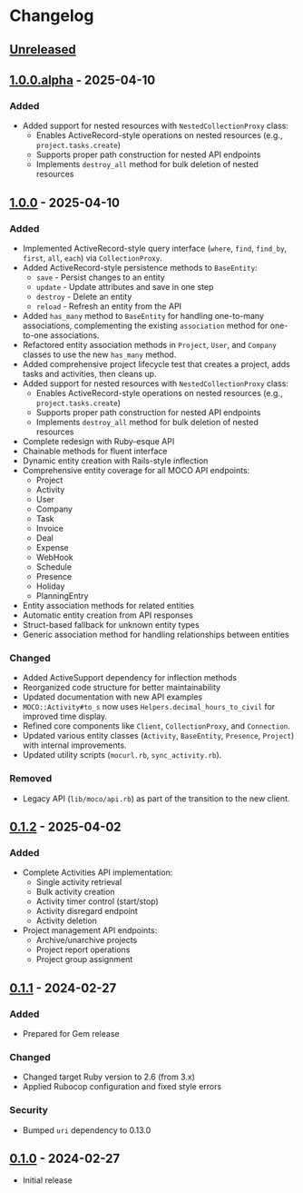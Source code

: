 # Changelog

## [Unreleased]

## [1.0.0.alpha] - 2025-04-10

### Added
- Added support for nested resources with `NestedCollectionProxy` class:
  - Enables ActiveRecord-style operations on nested resources (e.g., `project.tasks.create`)
  - Supports proper path construction for nested API endpoints
  - Implements `destroy_all` method for bulk deletion of nested resources

## [1.0.0] - 2025-04-10

### Added
- Implemented ActiveRecord-style query interface (`where`, `find`, `find_by`, `first`, `all`, `each`) via `CollectionProxy`.
- Added ActiveRecord-style persistence methods to `BaseEntity`:
  - `save` - Persist changes to an entity
  - `update` - Update attributes and save in one step
  - `destroy` - Delete an entity
  - `reload` - Refresh an entity from the API
- Added `has_many` method to `BaseEntity` for handling one-to-many associations, complementing the existing `association` method for one-to-one associations.
- Refactored entity association methods in `Project`, `User`, and `Company` classes to use the new `has_many` method.
- Added comprehensive project lifecycle test that creates a project, adds tasks and activities, then cleans up.
- Added support for nested resources with `NestedCollectionProxy` class:
  - Enables ActiveRecord-style operations on nested resources (e.g., `project.tasks.create`)
  - Supports proper path construction for nested API endpoints
  - Implements `destroy_all` method for bulk deletion of nested resources
- Complete redesign with Ruby-esque API
- Chainable methods for fluent interface
- Dynamic entity creation with Rails-style inflection
- Comprehensive entity coverage for all MOCO API endpoints:
  - Project
  - Activity
  - User
  - Company
  - Task
  - Invoice
  - Deal
  - Expense
  - WebHook
  - Schedule
  - Presence
  - Holiday
  - PlanningEntry
- Entity association methods for related entities
- Automatic entity creation from API responses
- Struct-based fallback for unknown entity types
- Generic association method for handling relationships between entities

### Changed
- Added ActiveSupport dependency for inflection methods
- Reorganized code structure for better maintainability
- Updated documentation with new API examples
- `MOCO::Activity#to_s` now uses `Helpers.decimal_hours_to_civil` for improved time display.
- Refined core components like `Client`, `CollectionProxy`, and `Connection`.
- Updated various entity classes (`Activity`, `BaseEntity`, `Presence`, `Project`) with internal improvements.
- Updated utility scripts (`mocurl.rb`, `sync_activity.rb`).

### Removed
- Legacy API (`lib/moco/api.rb`) as part of the transition to the new client.

## [0.1.2] - 2025-04-02

### Added
- Complete Activities API implementation:
  - Single activity retrieval
  - Bulk activity creation
  - Activity timer control (start/stop)
  - Activity disregard endpoint
  - Activity deletion
- Project management API endpoints:
  - Archive/unarchive projects
  - Project report operations
  - Project group assignment

## [0.1.1] - 2024-02-27

### Added
- Prepared for Gem release

### Changed
- Changed target Ruby version to 2.6 (from 3.x)
- Applied Rubocop configuration and fixed style errors

### Security
- Bumped `uri` dependency to 0.13.0

## [0.1.0] - 2024-02-27
- Initial release

[Unreleased]: https://github.com/starsong-consulting/moco-ruby/compare/v1.0.0.alpha...HEAD
[1.0.0.alpha]: https://github.com/starsong-consulting/moco-ruby/compare/v1.0.0...v1.0.0.alpha
[1.0.0]: https://github.com/starsong-consulting/moco-ruby/compare/v0.1.2...v1.0.0
[0.1.2]: https://github.com/starsong-consulting/moco-ruby/compare/v0.1.1...v0.1.2
[0.1.1]: https://github.com/starsong-consulting/moco-ruby/compare/v0.1.0...v0.1.1
[0.1.0]: https://github.com/starsong-consulting/moco-ruby/releases/tag/v0.1.0
